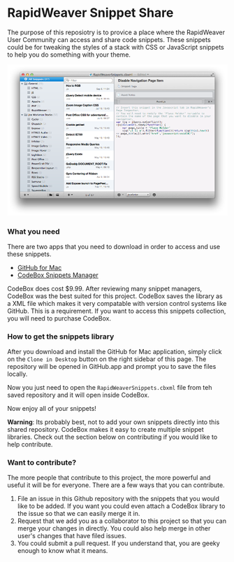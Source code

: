 RapidWeaver Snippet Share
==========

The purpose of this reposiotry is to provice a place where the RapidWeaver User Community can access and share code snippets. These snippets could be for tweaking the styles of a stack with CSS or JavaScript snippets to help you do something with your theme. 

![CodeBox for Mac](codebox.png)

### What you need

There are two apps that you need to download in order to access and use these snippets. 

* [GitHub for Mac](http://mac.github.com)
* [CodeBox Snippets Manager](https://itunes.apple.com/us/app/codebox/id412536790?mt=12&uo=4&at=11l8IQ)

CodeBox does cost $9.99. After reviewing many snippet managers, CodeBox was the best suited for this project. CodeBox saves the library as a XML file which makes it very compatable with version control systems like GitHub. This is a requirement. If you want to access this snippets collection, you will need to purchase CodeBox. 


### How to get the snippets library

After you download and install the GitHub for Mac application, simply click on the `Clone in Desktop` button on the right sidebar of this page. The repository will be opened in GitHub.app and prompt you to save the files locally. 

Now you just need to open the `RapidWeaverSnippets.cbxml` file from teh saved repository and it will open inside CodeBox. 

Now enjoy all of your snippets!

**Warning**: Its probably best, not to add your own snippets directly into this shared repository. CodeBox makes it easy to create multiple snippet libraries. Check out the section below on contributing if you would like to help contribute. 


### Want to contribute?

The more people that contribute to this project, the more powerful and useful it will be for everyone. There are a few ways that you can contribute. 

1. File an issue in this Github repository with the snippets that you would like to be added. If you want you could even attach a CodeBox library to the issue so that we can easily merge it in. 
2. Request that we add you as a collaborator to this project so that you can merge your changes in directly. You could also help merge in other user's changes that have filed issues. 
3. You could submit a pull request. If you understand that, you are geeky enough to know what it means. 